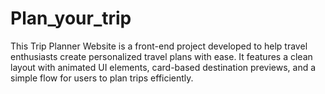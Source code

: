 # Plan_your_trip
This Trip Planner Website is a front-end project developed to help travel enthusiasts create personalized travel plans with ease. It features a clean layout with animated UI elements, card-based destination previews, and a simple flow for users to plan trips efficiently.
